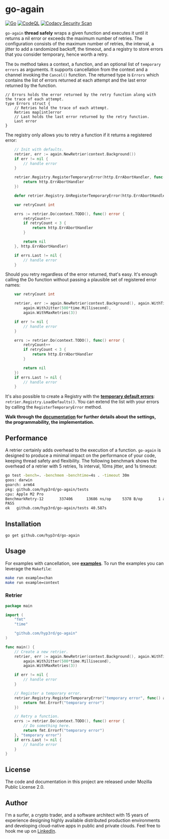 # go-again

[![Go](https://github.com/hyp3rd/go-again/actions/workflows/go.yml/badge.svg)][build-link] [![CodeQL](https://github.com/hyp3rd/go-again/actions/workflows/codeql.yml/badge.svg)][codeql-link]
[![Codacy Security Scan](https://github.com/hyp3rd/go-again/actions/workflows/codacy.yml/badge.svg)][codacy-security-scan-link]

`go-again` **thread safely** wraps a given function and executes it until it returns a nil error or exceeds the maximum number of retries.
The configuration consists of the maximum number of retries, the interval, a jitter to add a randomized backoff, the timeout, and a registry to store errors that you consider temporary, hence worth a retry.

The `Do` method takes a context, a function, and an optional list of `temporary errors` as arguments. It supports cancellation from the context and a channel invoking the `Cancel()` function.
The returned type is `Errors` which contains the list of errors returned at each attempt and the last error returned by the function.

```golang
// Errors holds the error returned by the retry function along with the trace of each attempt.
type Errors struct {
    // Retries hold the trace of each attempt.
    Retries map[int]error
    // Last holds the last error returned by the retry function.
    Last error
}
```

The registry only allows you to retry a function if it returns a registered error:

```go
    // Init with defaults.
    retrier, err := again.NewRetrier(context.Background())
    if err != nil {
        // handle error
    }

    retrier.Registry.RegisterTemporaryError(http.ErrAbortHandler, func() TemporaryError {
        return http.ErrAbortHandler
    })

    defer retrier.Registry.UnRegisterTemporaryError(http.ErrAbortHandler)

    var retryCount int

    errs := retrier.Do(context.TODO(), func() error {
        retryCount++
        if retryCount < 3 {
            return http.ErrAbortHandler
        }

        return nil
    }, http.ErrAbortHandler)

    if errs.Last != nil {
        // handle error
    }
```

Should you retry regardless of the error returned, that's easy. It's enough calling the Do function without passing a plausible set of registered error names:

```go
    var retryCount int

    retrier, err := again.NewRetrier(context.Background(), again.WithTimeout(1*time.Second),
        again.WithJitter(500*time.Millisecond),
        again.WithMaxRetries(3))

    if err != nil {
        // handle error
    }

    errs := retrier.Do(context.TODO(), func() error {
        retryCount++
        if retryCount < 3 {
            return http.ErrAbortHandler
        }

        return nil
    })
    if errs.Last != nil {
        // handle error
    }
```

It's also possible to create a Registry with the [**temporary default errors**](./registry.go?plain=1#L26):
`retrier.Registry.LoadDefaults()`.
You can extend the list with your errors by calling the `RegisterTemporaryError` method.

**Walk through the [documentation](https://pkg.go.dev/github.com/hyp3rd/go-again@v1.0.8#section-documentation) for further details about the settings, the programmability, the implementation.**

## Performance

A retrier certainly adds overhead to the execution of a function. `go-again` is designed to produce a minimal impact on the performance of your code, keeping thread safety and flexibility. The following benchmark shows the overhead of a retrier with 5 retries, 1s interval, 10ms jitter, and 1s timeout:

```bash
go test -bench=. -benchmem -benchtime=4s . -timeout 30m
goos: darwin
goarch: arm64
pkg: github.com/hyp3rd/go-again/tests
cpu: Apple M2 Pro
BenchmarkRetry-12       337406      13686 ns/op     5378 B/op       1 allocs/op
PASS
ok   github.com/hyp3rd/go-again/tests 40.587s
```

## Installation

```bash
go get github.com/hyp3rd/go-again
```

## Usage

For examples with cancellation, see [**examples**](./examples). To run the examples you can leverage the `Makefile`:

```bash
make run example=chan
make run example=context
```

### Retrier

```go
package main

import (
    "fmt"
    "time"

    "github.com/hyp3rd/go-again"
)

func main() {
    // Create a new retrier.
    retrier, err := again.NewRetrier(context.Background(), again.WithTimeout(1*time.Second),
        again.WithJitter(500*time.Millisecond),
        again.WithMaxRetries(3))

    if err != nil {
        // handle error
    }

    // Register a temporary error.
    retrier.Registry.RegisterTemporaryError("temporary error", func() again.TemporaryError {
        return fmt.Errorf("temporary error")
    })

    // Retry a function.
    errs := retrier.Do(context.TODO(), func() error {
        // Do something here.
        return fmt.Errorf("temporary error")
    }, "temporary error")
    if errs.Last != nil {
        // handle error
    }
}
```

## License

The code and documentation in this project are released under Mozilla Public License 2.0.

## Author

I'm a surfer, a crypto trader, and a software architect with 15 years of experience designing highly available distributed production environments and developing cloud-native apps in public and private clouds. Feel free to hook me up on [LinkedIn](https://www.linkedin.com/in/francesco-cosentino/).

[build-link]: https://github.com/hyp3rd/go-again/actions/workflows/go.yml
[codeql-link]:https://github.com/hyp3rd/go-again/actions/workflows/codeql.yml
[codacy-security-scan-link]:https://github.com/hyp3rd/go-again/actions/workflows/codacy.yml
